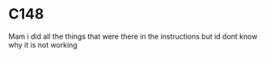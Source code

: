 # C148
Mam i did all the things that were there in the instructions but id dont know why it is not working
